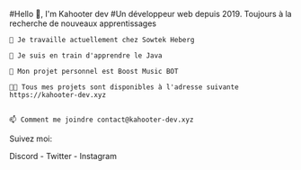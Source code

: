 #Hello 👋, I'm Kahooter dev
#Un développeur web depuis 2019. Toujours à la recherche de nouveaux apprentissages



    🔭 Je travaille actuellement chez Sowtek Heberg

    🌱 Je suis en train d'apprendre le Java

    🚧 Mon projet personnel est Boost Music BOT
    
    👨‍💻 Tous mes projets sont disponibles à l'adresse suivante https://kahooter-dev.xyz


    📫 Comment me joindre contact@kahooter-dev.xyz

Suivez moi:

Discord - Twitter - Instagram
